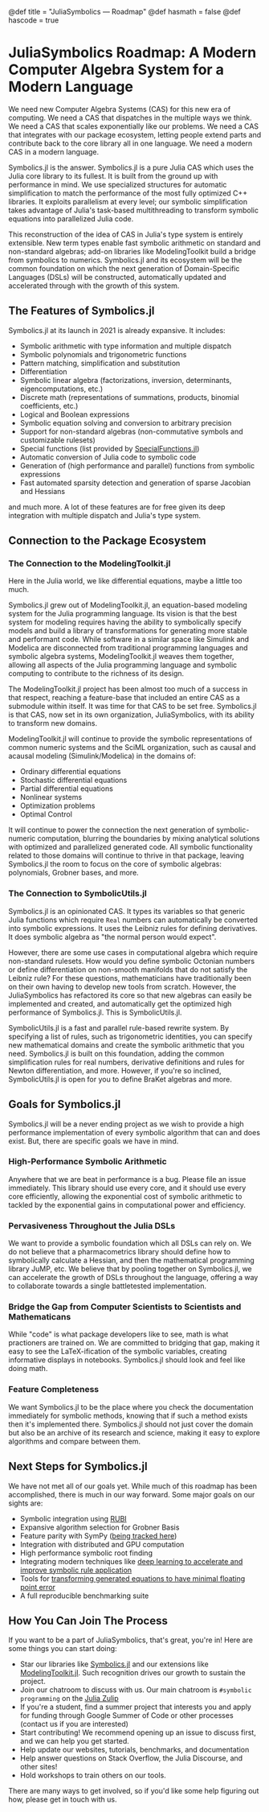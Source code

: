 @def title = "JuliaSymbolics — Roadmap"
@def hasmath = false
@def hascode = true
<!-- Note: by default hasmath == true and hascode == false. You can change this in
the config file by setting hasmath = false for instance and just setting it to true
where appropriate -->

# JuliaSymbolics Roadmap: A Modern Computer Algebra System for a Modern Language

We need new Computer Algebra Systems (CAS) for this new era of computing.
We need a CAS that dispatches in the multiple ways we think. We need a
CAS that scales exponentially like our problems. We need a CAS that
integrates with our package ecosystem, letting people extend parts and
contribute back to the core library all in one language. We need a
modern CAS in a modern language.

Symbolics.jl is the answer. Symbolics.jl is a pure Julia CAS which
uses the Julia core library to its fullest. It is built from the
ground up with performance in mind. We use specialized structures
for automatic simplification to match the performance of the most
fully optimized C++ libraries. It exploits parallelism at every level;
our symbolic simplification takes advantage of Julia's task-based
multithreading to transform symbolic equations into parallelized
Julia code.

This reconstruction of the idea of CAS in Julia's type system is
entirely extensible. New term types enable fast symbolic arithmetic
on standard and non-standard algebras; add-on libraries like
ModelingToolkit build a bridge from symbolics to numerics.
Symbolics.jl and its ecosystem will be the common foundation on which
the next generation of Domain-Specific Languages (DSLs) will be constructed,
automatically updated and accelerated through with the growth of this system.

## The Features of Symbolics.jl

Symbolics.jl at its launch in 2021 is already expansive. It includes:

- Symbolic arithmetic with type information and multiple dispatch
- Symbolic polynomials and trigonometric functions
- Pattern matching, simplification and substitution
- Differentiation
- Symbolic linear algebra (factorizations, inversion, determinants, eigencomputations, etc.)
- Discrete math (representations of summations, products, binomial coefficients, etc.)
- Logical and Boolean expressions
- Symbolic equation solving and conversion to arbitrary precision
- Support for non-standard algebras (non-commutative symbols and customizable rulesets)
- Special functions (list provided by [SpecialFunctions.jl](https://github.com/JuliaMath/SpecialFunctions.jl))
- Automatic conversion of Julia code to symbolic code
- Generation of (high performance and parallel) functions from symbolic expressions
- Fast automated sparsity detection and generation of sparse Jacobian and Hessians

and much more. A lot of these features are for free given its deep
integration with multiple dispatch and Julia's type system.

## Connection to the Package Ecosystem

### The Connection to the ModelingToolkit.jl

Here in the Julia world, we like differential equations, maybe a little
too much.

Symbolics.jl grew out of ModelingToolkit.jl, an equation-based modeling
system for the Julia programming language. Its vision is that the best
system for modeling requires having the ability to symbolically specify
models and build a library of transformations for generating more stable
and performant code. While software in a similar space like Simulink
and Modelica are disconnected from traditional programming languages
and symbolic algebra systems, ModelingToolkit.jl weaves them together,
allowing all aspects of the Julia programming language and symbolic
computing to contribute to the richness of its design.

The ModelingToolkit.jl project has been almost too much of a success
in that respect, reaching a feature-base that included an entire
CAS as a submodule within itself. It was time for that CAS to be set
free. Symbolics.jl is that CAS, now set in its own organization,
JuliaSymbolics, with its ability to transform new domains.

ModelingToolkit.jl will continue to provide the symbolic representations
of common numeric systems and the SciML organization, such as causal
and acausal modeling (Simulink/Modelica) in the domains of:

- Ordinary differential equations
- Stochastic differential equations
- Partial differential equations
- Nonlinear systems
- Optimization problems
- Optimal Control

It will continue to power the connection the next generation of
symbolic-numeric computation, blurring the boundaries by mixing
analytical solutions with optimized and parallelized generated code.
All symbolic functionality related to those domains will continue to
thrive in that package, leaving Symbolics.jl the room to focus on
the core of symbolic algebras: polynomials, Grobner bases, and more.

### The Connection to SymbolicUtils.jl

Symbolics.jl is an opinionated CAS. It types its variables so that
generic Julia functions which require `Real` numbers can automatically
be converted into symbolic expressions. It uses the Leibniz rules for
defining derivatives. It does symbolic algebra as "the normal person
would expect".

However, there are some use cases in computational algebra which
require non-standard rulesets. How would you define symbolic Octonian
numbers or define differentiation on non-smooth manifolds that do
not satisfy the Leibniz rule? For these questions, mathematicians have
traditionally been on their own having to develop new tools from
scratch. However, the JuliaSymbolics has refactored its core so that new
algebras can easily be implemented and created, and automatically
get the optimized high performance of Symbolics.jl. This is SymbolicUtils.jl.

SymbolicUtils.jl is a fast and parallel rule-based rewrite system.
By specifying a list of rules, such as trigonometric identities,
you can specify new mathematical domains and create the symbolic
arithmetic that you need. Symbolics.jl is built on this foundation,
adding the common simplification rules for real numbers, derivative
definitions and rules for Newton differentiation, and more. However,
if you're so inclined, SymbolicUtils.jl is open for you to define
BraKet algebras and more.

## Goals for Symbolics.jl

Symbolics.jl will be a never ending project as we wish to provide
a high performance implementation of every symbolic algorithm that
can and does exist. But, there are specific goals we have in mind.

### High-Performance Symbolic Arithmetic

Anywhere that we are beat in performance is a bug. Please file an issue
immediately. This library should use every core, and it should use
every core efficiently, allowing the exponential cost of symbolic
arithmetic to tackled by the exponential gains in computational power
and efficiency.

### Pervasiveness Throughout the Julia DSLs

We want to provide a symbolic foundation which all DSLs can rely on.
We do not believe that a pharmacometrics library should define how
to symbolically calculate a Hessian, and then the mathematical programming
library JuMP, etc. We believe that by pooling together on Symbolics.jl,
we can accelerate the growth of DSLs throughout the language, offering
a way to collaborate towards a single battletested implementation.

### Bridge the Gap from Computer Scientists to Scientists and Mathematicans

While "code" is what package developers like to see, math is what
practioners are trained on. We are committed to bridging that gap,
making it easy to see the LaTeX-ification of the symbolic variables,
creating informative displays in notebooks. Symbolics.jl should look
and feel like doing math.

### Feature Completeness

We want Symbolics.jl to be the place where you check the documentation
immediately for symbolic methods, knowing that if such a method exists
then it's implemented there. Symbolics.jl should not just cover the
domain but also be an archive of its research and science, making it
easy to explore algorithms and compare between them.

## Next Steps for Symbolics.jl

We have not met all of our goals yet. While much of this roadmap has
been accomplished, there is much in our way forward. Some major goals
on our sights are:

- Symbolic integration using [RUBI](https://rulebasedintegration.org/)
- Expansive algorithm selection for Grobner Basis
- Feature parity with SymPy ([being tracked here](https://github.com/JuliaSymbolics/Symbolics.jl/issues/59))
- Integration with distributed and GPU computation
- High performance symbolic root finding
- Integrating modern techniques like [deep learning to accelerate and improve symbolic rule application](https://arxiv.org/pdf/1912.01412.pdf)
- Tools for [transforming generated equations to have minimal floating point error](https://herbie.uwplse.org/)
- A full reproducible benchmarking suite

## How You Can Join The Process

If you want to be a part of JuliaSymbolics, that's great, you're in!
Here are some things you can start doing:

- Star our libraries like
  [Symbolics.jl](https://github.com/JuliaSymbolics/Symbolics.jl) and
  our extensions like [ModelingToolkit.jl](https://github.com/SciML/ModelingToolkit.jl). Such
  recognition drives our growth to sustain the project.
- Join our chatroom to discuss with us. Our main chatroom is
  `#symbolic programming` on the [Julia Zulip](https://julialang.zulipchat.com/register/)
- If you're a student, find a summer project that interests you and
  apply for funding through Google Summer of Code or other processes
  (contact us if you are interested)
- Start contributing! We recommend opening up an issue to discuss
  first, and we can help you get started.
- Help update our websites, tutorials, benchmarks, and documentation
- Help answer questions on Stack Overflow, the Julia Discourse, and
  other sites!
- Hold workshops to train others on our tools.

There are many ways to get involved, so if you'd like some help
figuring out how, please get in touch with us.

